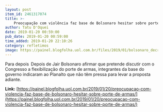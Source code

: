 ```yaml
---
layout: post
item_id: 2461317074
title: >-
    Preocupação com violência faz base de Bolsonaro hesitar sobre porte de armas
author: Tatu D'Oquei
date: 2019-01-20 00:59:00
pub_date: 2019-01-20 00:59:00
time_added: 2019-01-20 22:10:26
category: refletimos
image: https://painel.blogfolha.uol.com.br/files/2019/01/bolsonaro_decreto.jpg
---
```


Para depois Depois de Jair Bolsonaro afirmar que pretende discutir com o Congresso a flexibilização do porte de armas, integrantes da base do governo indicaram ao Planalto que não têm pressa para levar a proposta adiante.

**Link:** [https://painel.blogfolha.uol.com.br/2019/01/20/preocupacao-com-violencia-faz-base-de-bolsonaro-hesitar-sobre-porte-de-armas/](https://painel.blogfolha.uol.com.br/2019/01/20/preocupacao-com-violencia-faz-base-de-bolsonaro-hesitar-sobre-porte-de-armas/)

